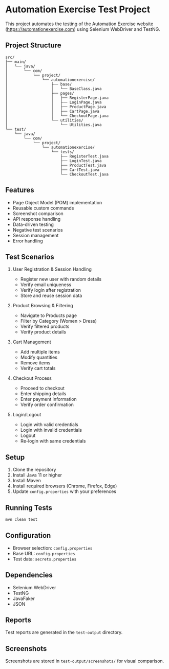 # Automation Exercise Test Project

This project automates the testing of the Automation Exercise website (https://automationexercise.com) using Selenium WebDriver and TestNG.

## Project Structure

```
src/
├── main/
│   └── java/
│       └── com/
│           └── project/
│               └── automationexercise/
│                   ├── base/
│                   │   └── BaseClass.java
│                   ├── pages/
│                   │   ├── RegisterPage.java
│                   │   ├── LoginPage.java
│                   │   ├── ProductPage.java
│                   │   ├── CartPage.java
│                   │   └── CheckoutPage.java
│                   └── utilities/
│                       └── Utilities.java
└── test/
    └── java/
        └── com/
            └── project/
                └── automationexercise/
                    └── tests/
                        ├── RegisterTest.java
                        ├── LoginTest.java
                        ├── ProductTest.java
                        ├── CartTest.java
                        └── CheckoutTest.java
```

## Features

- Page Object Model (POM) implementation
- Reusable custom commands
- Screenshot comparison
- API response handling
- Data-driven testing
- Negative test scenarios
- Session management
- Error handling

## Test Scenarios

1. User Registration & Session Handling
   - Register new user with random details
   - Verify email uniqueness
   - Verify login after registration
   - Store and reuse session data

2. Product Browsing & Filtering
   - Navigate to Products page
   - Filter by Category (Women > Dress)
   - Verify filtered products
   - Verify product details

3. Cart Management
   - Add multiple items
   - Modify quantities
   - Remove items
   - Verify cart totals

4. Checkout Process
   - Proceed to checkout
   - Enter shipping details
   - Enter payment information
   - Verify order confirmation

5. Login/Logout
   - Login with valid credentials
   - Login with invalid credentials
   - Logout
   - Re-login with same credentials

## Setup

1. Clone the repository
2. Install Java 11 or higher
3. Install Maven
4. Install required browsers (Chrome, Firefox, Edge)
5. Update `config.properties` with your preferences

## Running Tests

```bash
mvn clean test
```

## Configuration

- Browser selection: `config.properties`
- Base URL: `config.properties`
- Test data: `secrets.properties`

## Dependencies

- Selenium WebDriver
- TestNG
- JavaFaker
- JSON

## Reports

Test reports are generated in the `test-output` directory.

## Screenshots

Screenshots are stored in `test-output/screenshots/` for visual comparison. 